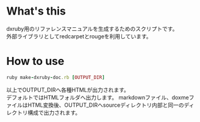 
# What's this
dxruby用のリファレンスマニュアルを生成するためのスクリプトです。  
外部ライブラリとしてredcarpetとrougeを利用しています。  

# How to use
```ruby
ruby make-dxruby-doc.rb [OUTPUT_DIR]
```

以上でOUTPUT_DIRへ各種HTMLが出力されます。  
デフォルトではHTMLフォルダへ出力します。
markdownファイル、doxmeファイルはHTML変換後、OUTPUT_DIRへsourceディレクトリ内部と同一のディレクトリ構成で出力されます。



